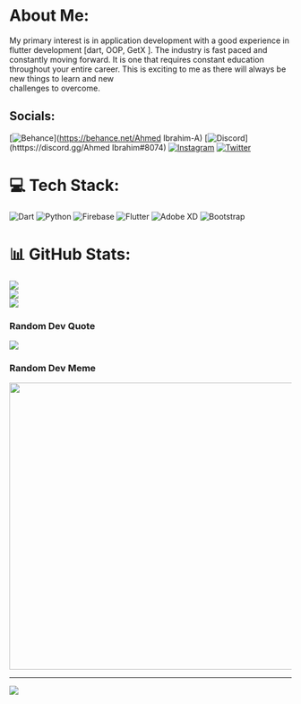 # About Me:
My primary interest is in application development with a good experience in flutter development [dart, OOP, GetX ]. The industry is fast paced and constantly moving forward. It is one that requires constant education<br>throughout your entire career. This is exciting to me as there will always be new things to learn and new<br>challenges to overcome.


## Socials:
[![Behance](https://img.shields.io/badge/Behance-1769ff?logo=behance&logoColor=white)](https://behance.net/Ahmed Ibrahim-A) [![Discord](https://img.shields.io/badge/Discord-%237289DA.svg?logo=discord&logoColor=white)](htttps://discord.gg/Ahmed Ibrahim#8074) [![Instagram](https://img.shields.io/badge/Instagram-%23E4405F.svg?logo=Instagram&logoColor=white)](https://instagram.com/a7med_ibrahim___) [![Twitter](https://img.shields.io/badge/Twitter-%231DA1F2.svg?logo=Twitter&logoColor=white)](https://twitter.com/Ahmed_Aiaaba99) 

# 💻 Tech Stack:
![Dart](https://img.shields.io/badge/dart-%230175C2.svg?style=for-the-badge&logo=dart&logoColor=white) ![Python](https://img.shields.io/badge/python-3670A0?style=for-the-badge&logo=python&logoColor=ffdd54) ![Firebase](https://img.shields.io/badge/firebase-%23039BE5.svg?style=for-the-badge&logo=firebase) ![Flutter](https://img.shields.io/badge/Flutter-%2302569B.svg?style=for-the-badge&logo=Flutter&logoColor=white) ![Adobe XD](https://img.shields.io/badge/Adobe%20XD-470137?style=for-the-badge&logo=Adobe%20XD&logoColor=#FF61F6) ![Bootstrap](https://img.shields.io/badge/bootstrap-%23563D7C.svg?style=for-the-badge&logo=bootstrap&logoColor=white)
# 📊 GitHub Stats:
![](https://github-readme-stats.vercel.app/api?username=ZurraJanai&theme=dark&hide_border=true&include_all_commits=false&count_private=false)<br/>
![](https://github-readme-streak-stats.herokuapp.com/?user=ZurraJanai&theme=dark&hide_border=true)<br/>
![](https://github-readme-stats.vercel.app/api/top-langs/?username=ZurraJanai&theme=dark&hide_border=true&include_all_commits=false&count_private=false&layout=compact)

### Random Dev Quote
![](https://quotes-github-readme.vercel.app/api?type=horizontal&theme=radical)

### Random Dev Meme
<img src="https://random-memer.herokuapp.com/" width="512px"/>

---
[![](https://visitcount.itsvg.in/api?id=ZurraJanai&icon=0&color=0)](https://visitcount.itsvg.in)
